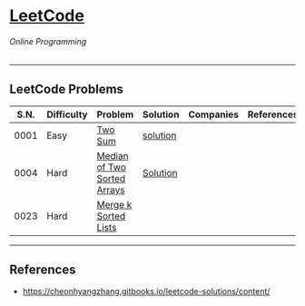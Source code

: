 # [LeetCode](https://leetcode.com/)
###### Online Programming

----

## LeetCode Problems
| S.N. | Difficulty | Problem |Solution| Companies | References |
|-----------|-----------|-----------|------------|-----------|-----------|
| 0001 | Easy | [Two Sum](https://leetcode.com/problems/two-sum) |[solution](https://github.com/AtulDwivedi/coding-practice/blob/main/src/com/atuldwivedi/codingpractice/leetcode/p0001/TwoSum.java)|||
| 0004 | Hard | [Median of Two Sorted Arrays](https://leetcode.com/problems/median-of-two-sorted-arrays/) |[Solution](https://github.com/AtulDwivedi/coding-practice/blob/main/src/com/atuldwivedi/codingpractice/leetcode/p0004/MedianOfTwoSortedArrays.java)|||
| 0023 | Hard | [Merge k Sorted Lists](https://leetcode.com/problems/merge-k-sorted-lists/) ||||

----

## References
- https://cheonhyangzhang.gitbooks.io/leetcode-solutions/content/
